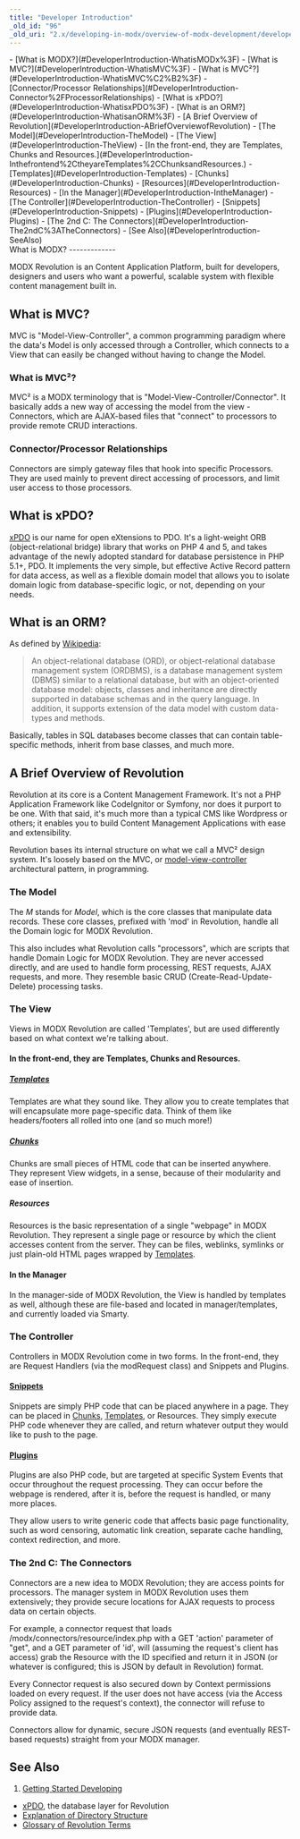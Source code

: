 ```yaml
---
title: "Developer Introduction"
_old_id: "96"
_old_uri: "2.x/developing-in-modx/overview-of-modx-development/developer-introduction"
---
```


<div>- [What is MODX?](#DeveloperIntroduction-WhatisMODx%3F)
- [What is MVC?](#DeveloperIntroduction-WhatisMVC%3F)
  - [What is MVC²?](#DeveloperIntroduction-WhatisMVC%C2%B2%3F)
  - [Connector/Processor Relationships](#DeveloperIntroduction-Connector%2FProcessorRelationships)
- [What is xPDO?](#DeveloperIntroduction-WhatisxPDO%3F)
- [What is an ORM?](#DeveloperIntroduction-WhatisanORM%3F)
- [A Brief Overview of Revolution](#DeveloperIntroduction-ABriefOverviewofRevolution)
  - [The Model](#DeveloperIntroduction-TheModel)
  - [The View](#DeveloperIntroduction-TheView)
      - [In the front-end, they are Templates, Chunks and Resources.](#DeveloperIntroduction-Inthefrontend%2CtheyareTemplates%2CChunksandResources.)
            - [Templates](#DeveloperIntroduction-Templates)
            - [Chunks](#DeveloperIntroduction-Chunks)
            - [Resources](#DeveloperIntroduction-Resources)
      - [In the Manager](#DeveloperIntroduction-IntheManager)
  - [The Controller](#DeveloperIntroduction-TheController)
      - [Snippets](#DeveloperIntroduction-Snippets)
      - [Plugins](#DeveloperIntroduction-Plugins)
  - [The 2nd C: The Connectors](#DeveloperIntroduction-The2ndC%3ATheConnectors)
- [See Also](#DeveloperIntroduction-SeeAlso)

</div>What is MODX?
-------------

MODX Revolution is an Content Application Platform, built for developers, designers and users who want a powerful, scalable system with flexible content management built in.

What is MVC?
------------

MVC is "Model-View-Controller", a common programming paradigm where the data's Model is only accessed through a Controller, which connects to a View that can easily be changed without having to change the Model.

### What is MVC²?

MVC² is a MODX terminology that is "Model-View-Controller/Connector". It basically adds a new way of accessing the model from the view - Connectors, which are AJAX-based files that "connect" to processors to provide remote CRUD interactions.

### Connector/Processor Relationships

Connectors are simply gateway files that hook into specific Processors. They are used mainly to prevent direct accessing of processors, and limit user access to those processors.

What is xPDO?
-------------

[xPDO](/display/xPDO20/Home "Home") is our name for open eXtensions to PDO. It's a light-weight ORB (object-relational bridge) library that works on PHP 4 and 5, and takes advantage of the newly adopted standard for database persistence in PHP 5.1+, PDO. It implements the very simple, but effective Active Record pattern for data access, as well as a flexible domain model that allows you to isolate domain logic from database-specific logic, or not, depending on your needs.

What is an ORM?
---------------

As defined by [Wikipedia](http://www.wikipedia.org/wiki/Object-relational_model):

> An object-relational database (ORD), or object-relational database management system (ORDBMS), is a database management system (DBMS) similar to a relational database, but with an object-oriented database model: objects, classes and inheritance are directly supported in database schemas and in the query language. In addition, it supports extension of the data model with custom data-types and methods.

Basically, tables in SQL databases become classes that can contain table-specific methods, inherit from base classes, and much more.

A Brief Overview of Revolution
------------------------------

Revolution at its core is a Content Management Framework. It's not a PHP Application Framework like CodeIgnitor or Symfony, nor does it purport to be one. With that said, it's much more than a typical CMS like Wordpress or others; it enables you to build Content Management Applications with ease and extensibility.

Revolution bases its internal structure on what we call a MVC² design system. It's loosely based on the MVC, or [model-view-controller](http://en.wikipedia.org/wiki/Model-view-controller) architectural pattern, in programming.

### The Model

The _M_ stands for _Model_, which is the core classes that manipulate data records. These core classes, prefixed with 'mod' in Revolution, handle all the Domain logic for MODX Revolution.

This also includes what Revolution calls "processors", which are scripts that handle Domain Logic for MODX Revolution. They are never accessed directly, and are used to handle form processing, REST requests, AJAX requests, and more. They resemble basic CRUD (Create-Read-Update-Delete) processing tasks.

### The View

Views in MODX Revolution are called 'Templates', but are used differently based on what context we're talking about.

#### In the front-end, they are Templates, Chunks and Resources.

##### [Templates](making-sites-with-modx/structuring-your-site/templates "Templates")

Templates are what they sound like. They allow you to create templates that will encapsulate more page-specific data. Think of them like headers/footers all rolled into one (and so much more!)

##### [Chunks](making-sites-with-modx/structuring-your-site/chunks "Chunks")

Chunks are small pieces of HTML code that can be inserted anywhere. They represent View widgets, in a sense, because of their modularity and ease of insertion.

##### Resources

Resources is the basic representation of a single "webpage" in MODX Revolution. They represent a single page or resource by which the client accesses content from the server. They can be files, weblinks, symlinks or just plain-old HTML pages wrapped by [Templates](making-sites-with-modx/structuring-your-site/templates "Templates").

#### In the Manager

In the manager-side of MODX Revolution, the View is handled by templates as well, although these are file-based and located in manager/templates, and currently loaded via Smarty.

### The Controller

Controllers in MODX Revolution come in two forms. In the front-end, they are Request Handlers (via the modRequest class) and Snippets and Plugins.

#### [Snippets](developing-in-modx/basic-development/snippets "Snippets")

Snippets are simply PHP code that can be placed anywhere in a page. They can be placed in [Chunks](making-sites-with-modx/structuring-your-site/chunks "Chunks"), [Templates](making-sites-with-modx/structuring-your-site/templates "Templates"), or Resources. They simply execute PHP code whenever they are called, and return whatever output they would like to push to the page.

#### [Plugins](developing-in-modx/basic-development/plugins "Plugins")

Plugins are also PHP code, but are targeted at specific System Events that occur throughout the request processing. They can occur before the webpage is rendered, after it is, before the request is handled, or many more places.

They allow users to write generic code that affects basic page functionality, such as word censoring, automatic link creation, separate cache handling, context redirection, and more.

### The 2nd C: The Connectors

Connectors are a new idea to MODX Revolution; they are access points for processors. The manager system in MODX Revolution uses them extensively; they provide secure locations for AJAX requests to process data on certain objects.

For example, a connector request that loads /modx/connectors/resource/index.php with a GET 'action' parameter of "get", and a GET parameter of 'id', will (assuming the request's client has access) grab the Resource with the ID specified and return it in JSON (or whatever is configured; this is JSON by default in Revolution) format.

Every Connector request is also secured down by Context permissions loaded on every request. If the user does not have access (via the Access Policy assigned to the request's context), the connector will refuse to provide data.

Connectors allow for dynamic, secure JSON requests (and eventually REST-based requests) straight from your MODX manager.

See Also
--------

1. [Getting Started Developing](developing-in-modx/overview-of-modx-development/developer-introduction/getting-started-developing)

- [xPDO](/display/xPDO20/Home "Home"), the database layer for Revolution
- [Explanation of Directory Structure](getting-started/an-overview-of-modx/glossary-of-revolution-terms/explanation-of-directory-structure "Explanation of Directory Structure")
- [Glossary of Revolution Terms](getting-started/an-overview-of-modx/glossary-of-revolution-terms "Glossary of Revolution Terms")